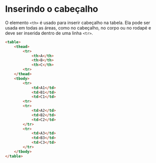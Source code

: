 # Inserindo o cabeçalho
O elemento `<th>` é usado para inserir cabeçalho na tabela. Ela pode ser usada em todas as áreas, como no cabeçalho, no corpo ou no rodapé e deve ser inserida dentro de uma linha `<tr>`.

```html
<table>
    <thead>
        <tr>
            <th>A</th>
            <th>B</th>
            <th>C</th>
        <tr>
    </thead>
    <tbody>
        <tr>
            <td>A1</td>
            <td>B1</td>
            <td>C1</td>
        <tr>
        <tr>
            <td>A2</td>
            <td>B2</td>
            <td>C2</td>
        </tr>
        <tr>
            <td>A3</td>
            <td>B3</td>
            <td>C3</td>
        </tr>
    </tbody>
</table>
```
